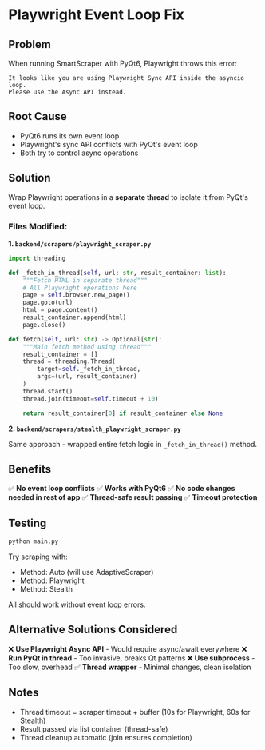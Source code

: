 # Playwright Event Loop Fix

## Problem

When running SmartScraper with PyQt6, Playwright throws this error:

```
It looks like you are using Playwright Sync API inside the asyncio loop.
Please use the Async API instead.
```

## Root Cause

- PyQt6 runs its own event loop
- Playwright's sync API conflicts with PyQt's event loop
- Both try to control async operations

## Solution

Wrap Playwright operations in a **separate thread** to isolate it from PyQt's event loop.

### Files Modified:

**1. `backend/scrapers/playwright_scraper.py`**

```python
import threading

def _fetch_in_thread(self, url: str, result_container: list):
    """Fetch HTML in separate thread"""
    # All Playwright operations here
    page = self.browser.new_page()
    page.goto(url)
    html = page.content()
    result_container.append(html)
    page.close()

def fetch(self, url: str) -> Optional[str]:
    """Main fetch method using thread"""
    result_container = []
    thread = threading.Thread(
        target=self._fetch_in_thread,
        args=(url, result_container)
    )
    thread.start()
    thread.join(timeout=self.timeout + 10)

    return result_container[0] if result_container else None
```

**2. `backend/scrapers/stealth_playwright_scraper.py`**

Same approach - wrapped entire fetch logic in `_fetch_in_thread()` method.

## Benefits

✅ **No event loop conflicts**
✅ **Works with PyQt6**
✅ **No code changes needed in rest of app**
✅ **Thread-safe result passing**
✅ **Timeout protection**

## Testing

```bash
python main.py
```

Try scraping with:
- Method: Auto (will use AdaptiveScraper)
- Method: Playwright
- Method: Stealth

All should work without event loop errors.

## Alternative Solutions Considered

❌ **Use Playwright Async API** - Would require async/await everywhere
❌ **Run PyQt in thread** - Too invasive, breaks Qt patterns
❌ **Use subprocess** - Too slow, overhead
✅ **Thread wrapper** - Minimal changes, clean isolation

## Notes

- Thread timeout = scraper timeout + buffer (10s for Playwright, 60s for Stealth)
- Result passed via list container (thread-safe)
- Thread cleanup automatic (join ensures completion)
